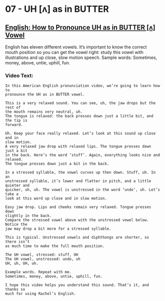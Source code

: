 # 07 - UH [ʌ] as in BUTTER

## [English: How to Pronounce UH as in BUTTER [ʌ] Vowel](https://rachelsenglish.com/english-pronounce-uh-butter-vowel/)

English has eleven different vowels. It’s important to know the correct mouth
position so you can get the vowel right:  study this vowel with illustrations
and up close, slow motion speech.  Sample words:  Sometimes, money, above,
untie, uphill, fun.


### Video Text:
```
In this American English pronunciation video, we’re going to learn how to
pronounce the UH as in BUTTER vowel.

This is a very relaxed sound. You can see, uh, the jaw drops but the rest of
the mouth remains very neutral, uh.
The tongue is relaxed: the back presses down just a little bit, and the tip is
forward.

Uh. Keep your face really relaxed. Let’s look at this sound up close and in
slow motion.
A very relaxed jaw drop with relaxed lips. The tongue presses down just a bit
in the back. Here’s the word ‘stuff’. Again, everything looks nice and relaxed.
The tongue presses down just a bit in the back.

In a stressed syllable, the vowel curves up then down. Stuff, uh. In an
unstressed syllable, it’s lower and flatter in pitch, and a little quieter and
quicker, uh, uh. The vowel is unstressed in the word ‘undo’, uh. Let’s take a
look at this word up close and in slow motion.

Easy jaw drop. Lips and cheeks remain very relaxed. Tongue presses down
slightly in the back.
Compare the stressed vowel above with the unstressed vowel below. Notice the
jaw may drop a bit more for a stressed syllable.

This is typical. Unstressed vowels and diphthongs are shorter, so there isn’t
as much time to make the full mouth position.

The UH vowel, stressed: stuff, UH
The UH vowel, unstressed: undo, uh
UH, uh, UH, uh.

Example words. Repeat with me.
Sometimes, money, above, untie, uphill, fun.

I hope this video helps you understand this sound. That’s it, and thanks so
much for using Rachel’s English.
```
